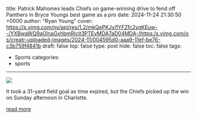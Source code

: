 title: Patrick Mahomes leads Chiefs on game-winning drive to fend off Panthers in Bryce Youngs best game as a pro
date: 2024-11-24 21:30:50 +0000
author: "Ryan Young"
cover: https://s.yimg.com/ny/api/res/1.2/mkQePKJyl1YFZfc2yqKEuw--/YXBwaWQ9aGlnaGxhbmRlcjt3PTEyMDA7aD04MDA-/https:/s.yimg.com/os/creatr-uploaded-images/2024-11/004595d0-aaa9-11ef-be76-c3b759f4841b
draft: false
top: false
type: post
hide: false
toc: false
tags:
  - Sports
categories:
  - sports
---

![](https://s.yimg.com/ny/api/res/1.2/mkQePKJyl1YFZfc2yqKEuw--/YXBwaWQ9aGlnaGxhbmRlcjt3PTEyMDA7aD04MDA-/https:/s.yimg.com/os/creatr-uploaded-images/2024-11/004595d0-aaa9-11ef-be76-c3b759f4841b)

It took a 31-yard field goal as time expired, but the Chiefs picked up the win on Sunday afternoon in Charlotte.

[read more](https://sports.yahoo.com/patrick-mahomes-leads-chiefs-on-game-winning-drive-to-fend-off-panthers-in-bryce-youngs-best-game-as-a-pro-212004460.html)
